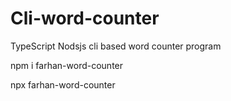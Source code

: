# Cli-word-counter
TypeScript Nodsjs cli based word counter program

npm i farhan-word-counter

npx farhan-word-counter
